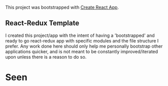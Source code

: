 This project was bootstrapped with [Create React App](https://github.com/facebook/create-react-app).

## React-Redux Template 

I created this project/app with the intent of having a 'bootstrapped' and ready to go react-redux app with
specific modules and the file structure I prefer. Any work done here should only help me personally bootstrap 
other applications quicker, and is not meant to be constantly improved/iterated upon unless there is a reason
to do so. 
# Seen
